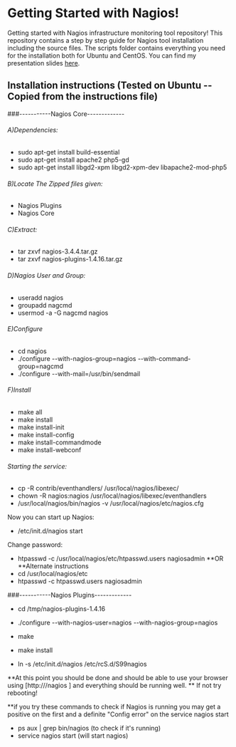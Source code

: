 # Getting Started with Nagios!
Getting started with Nagios infrastructure monitoring tool repository!
This repository contains a step by step guide for Nagios tool installation including the source files.
The scripts folder contains everything you need for the installation both for Ubuntu and CentOS.
You can find my presentation slides [here](http://www.slideshare.net/PanagiotisGarefalaki/storage-managment-using-nagios).


## Installation instructions (Tested on Ubuntu -- Copied from the instructions file)
###-----------Nagios Core-------------
###### A)Dependencies:
  * sudo apt-get install build-essential
  * sudo apt-get install apache2 php5-gd
  * sudo apt-get install libgd2-xpm libgd2-xpm-dev libapache2-mod-php5

###### B)Locate The Zipped files given:
  * Nagios Plugins
  * Nagios Core

###### C)Extract:
  * tar zxvf nagios-3.4.4.tar.gz
  * tar zxvf nagios-plugins-1.4.16.tar.gz

###### D)Nagios User and Group:
  * useradd nagios
  * groupadd nagcmd
  * usermod -a -G nagcmd nagios

###### E)Configure
  * cd nagios
  * ./configure --with-nagios-group=nagios --with-command-group=nagcmd 
  * ./configure --with-mail=/usr/bin/sendmail

###### F)Install 
  * make all
  * make install
  * make install-init
  * make install-config
  * make install-commandmode
  * make install-webconf

###### Starting the service:
  * cp -R contrib/eventhandlers/ /usr/local/nagios/libexec/
  * chown -R nagios:nagios /usr/local/nagios/libexec/eventhandlers
  * /usr/local/nagios/bin/nagios -v /usr/local/nagios/etc/nagios.cfg

  Now you can start up Nagios:
  * /etc/init.d/nagios start

  Change password:
  * htpasswd -c /usr/local/nagios/etc/htpasswd.users nagiosadmin
  **OR
  **Alternate instructions
  * cd /usr/local/nagios/etc 
  * htpasswd -c htpasswd.users nagiosadmin

###-----------Nagios Plugins-------------
  * cd /tmp/nagios-plugins-1.4.16
  * ./configure --with-nagios-user=nagios --with-nagios-group=nagios
  * make
  * make install

  * ln -s /etc/init.d/nagios /etc/rcS.d/S99nagios

**At this point you should be done and should be able to use your browser using [http://<your nagios ip>/nagios ] and everything should be running well. **
If not try rebooting!

**if you try these commands to check if Nagios is running you may get a positive on the first and a definite "Config error" on the service nagios start
* ps aux | grep bin/nagios (to check if it's running)
* service nagios start (will start nagios)
